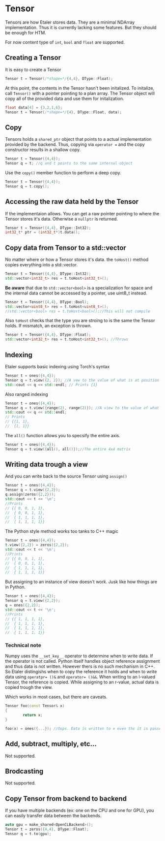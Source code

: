 # Tensor
Tensors are how Etaler stores data. They are a minimal NDArray implementation. Thus it is currently lacking some features. But they should be enough for HTM.

For now content type of `int`, `bool` and `float` are supported.

## Creating a Tensor

It is easy to create a Tensor

```C++
Tensor t = Tensor(/*shape=*/{4,4}, DType::Float);
```

At this point, the contents in the Tensor hasn't been initalized. To initalize, call `Tensor()` with a pointer pointing to a plan array. The Tensor object will copy all of the provided data and use them for initalization.

```C++
float data[4] = {3,2,1,6};
Tensor t = Tensor(/*shape=*/{4}, DType::Float, data);
```

## Copy
Tensors holds a `shared_ptr` object that points to a actual implementation provided by the backend. Thus, copying via `operator =` and the copy constructor results in a shallow copy.

```C++
Tensor t = Tensor({4,4});
Tensor q = t; //q and t points to the same internal object
```

Use the `copy()` member function to perform a deep copy.
```C++
Tensor t = Tensor({4,4});
Tensor q = t.copy();
```

## Accessing the raw data held by the Tensor
If the implementaion allows. You can get a raw pointer pointing to where the Tensor stores it's data. Otherwise a `nullptr` is returned.

```C++
Tensor t = Tensor({4,4}, DType::Int32);
int32_t* ptr = (int32_t*)t.data();
```

## Copy data from Tensor to a std::vector
No matter where or how a Tensor stores it's data. the `toHost()` method copies everything into a std::vector.

```C++
Tensor t = Tensor({4,4}, DType::Int32);
std::vector<int32_t> res = t.toHost<int32_t>();
```

**Be aware** that due to `std::vector<bool>` is a specialization for space and the internal data cannot be accessed by a pointer, use uint8_t instead.
```C++
Tensor t = Tensor({4,4}, DType::Bool);
std::vector<uint8_t> res = t.toHost<uint8_t>();
//std::vector<bool> res = t.toHost<bool>();//This will not compile
```

Also `toHost` checks that the type you are stroing to is the same the Tensor holds. If mismatch, an exception is thrown.
```C++
Tensor t = Tensor({4,4}, DType::Float);
std::vector<int32_t> res = t.toHost<int32_t>(); //Throws
```

## Indexing
Etaler supports basic indexing using Torch's syntax
```C++
Tensor t = ones({4,4});
Tensor q = t.view({2, 2}); //A vew to the value of what is at position 2,2
std::cout << q << std::endl; // Prints {1}
```

Also ranged indexing
```C++
Tensor t = ones({4,4});
Tensor q = t.view({range(2), range(2)}); //A view to the value of what is at position 2,2
std::cout << q << std::endl;
// Prints
// {{1, 1},
//  {1, 1}}
```

The `all()` function allows you to specsify the entire axis.
```C++
Tensor t = ones({4,4});
Tensor q = t.view({all(), all()});//The entire 4x4 matrix
```

## Writing data trough a view

And you can write back to the source Tensor using `assign()`
```C++
Tensor t = ones({4,4});
Tensor q = t.view({2,2});
q.assign(zeros({2,2}));
std::cout << t << '\n';
//Prints
// {{ 0, 0, 1, 1},
//  { 0, 0, 1, 1},
//  { 1, 1, 1, 1},
//  { 1, 1, 1, 1}}
```

The Python style method works too tanks to C++ magic
```C++
Tensor t = ones({4,4});
t.view({2,2}) = zeros({2,2});
std::cout << t << '\n';
//Prints
// {{ 0, 0, 1, 1},
//  { 0, 0, 1, 1},
//  { 1, 1, 1, 1},
//  { 1, 1, 1, 1}}
```

But assigning to an instance of view doesn't work. Jusk like how things are in Python.
```C++
Tensor t = ones({4,4});
Tensor q = t.view({2,2});
q = ones({2,2});
std::cout << t << '\n';
//Prints
// {{ 1, 1, 1, 1},
//  { 1, 1, 1, 1},
//  { 1, 1, 1, 1},
//  { 1, 1, 1, 1}}
```

### Technical note
Numpy uses the `__set_key__` operator to determine when to write data. If the operator is not called. Python itself handles object reference assignment and thus data is not written.
However thers is no such  mechanism  in C++. So Etaler distingishs when to copy the reference it holds and when to write data using `operatpr= ()&` and `operator= ()&&`. When writing to an l-valued Tensor, the reference is copied. While assigning to an r-value, actual data is copied trough the view.

Which works in most cases, but there are caveats.
```C++
Tensor foo(const Tensor& x)
{
        return x;
}

foo(x) = ones({...}); //Oops. Data is written to x even tho it is passed as const!
```

## Add, subtract, multiply, etc...
Not supported.

## Brodcasting
Not supported.

## Copy Tensor from backend to backend
If you have multiple backends (ex: one on the CPU and one for GPU), you can easily transfer data between the backends.
```C++
auto gpu = make_shared<OpenCLBackend>();
Tensor t = zeros({4,4}, DType::Float);
Tensor q = t.to(gpu);
```